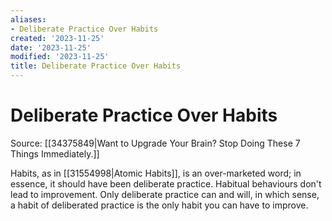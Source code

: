 ```yaml
---
aliases:
- Deliberate Practice Over Habits
created: '2023-11-25'
date: '2023-11-25'
modified: '2023-11-25'
title: Deliberate Practice Over Habits
---
```


# Deliberate Practice Over Habits

Source: [[34375849|Want to Upgrade Your Brain? Stop Doing These 7 Things Immediately.]]

Habits, as in [[31554998|Atomic Habits]], is an over-marketed word; in essence, it should have been deliberate practice. Habitual behaviours don't lead to improvement. Only deliberate practice can and will, in which sense, a habit of deliberated practice is the only habit you can have to improve.